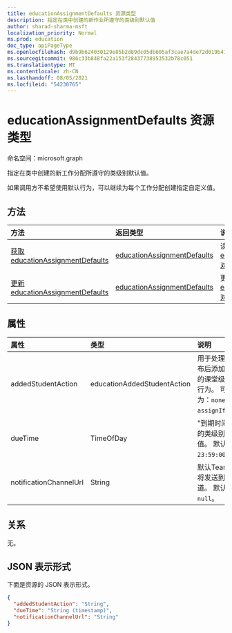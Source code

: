 ```yaml
---
title: educationAssignmentDefaults 资源类型
description: 指定在类中创建的新作业所遵守的类级别默认值
author: sharad-sharma-msft
localization_priority: Normal
ms.prod: education
doc_type: apiPageType
ms.openlocfilehash: d9b9b624030129e85b2d89dc05db605af3cae7a4de72d019b41144a9453a23d8
ms.sourcegitcommit: 986c33b848fa22a153f28437738953532b78c051
ms.translationtype: MT
ms.contentlocale: zh-CN
ms.lasthandoff: 08/05/2021
ms.locfileid: "54230765"
---
```

# <a name="educationassignmentdefaults-resource-type"></a>educationAssignmentDefaults 资源类型

命名空间：microsoft.graph

指定在类中创建的新工作分配所遵守的类级别默认值。 

如果调用方不希望使用默认行为，可以继续为每个工作分配创建指定自定义值。

## <a name="methods"></a>方法
|方法|返回类型|说明|
|:---|:---|:---|
|[获取 educationAssignmentDefaults](../api/educationassignmentdefaults-get.md)|[educationAssignmentDefaults](../resources/educationassignmentdefaults.md)|读取 [educationAssignmentDefaults 对象的属性和](../resources/educationassignmentdefaults.md) 关系。|
|[更新 educationAssignmentDefaults](../api/educationassignmentdefaults-update.md)|[educationAssignmentDefaults](../resources/educationassignmentdefaults.md)|更新 [educationAssignmentDefaults 对象](../resources/educationassignmentdefaults.md) 的属性。|

## <a name="properties"></a>属性
|属性|类型|说明|
|:---|:---|:---|
|addedStudentAction|educationAddedStudentAction|用于处理作业发布后添加的学生的课堂级别默认行为。 可取值为：`none`、`assignIfOpen`。|
|dueTime|TimeOfDay|"到期时间"字段的类级别默认值。 默认值为 `23:59:00`。|
|notificationChannelUrl|String|默认Teams通知将发送到的频道。 默认值为 `null`。|

## <a name="relationships"></a>关系
无。

## <a name="json-representation"></a>JSON 表示形式
下面是资源的 JSON 表示形式。
<!-- {
  "blockType": "resource",
  "keyProperty": "id",
  "@odata.type": "microsoft.graph.educationAssignmentDefaults",
  "openType": false
}
-->
``` json
{
  "addedStudentAction": "String",
  "dueTime": "String (timestamp)",
  "notificationChannelUrl": "String"
}
```

